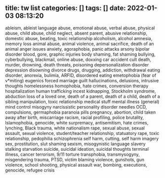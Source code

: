 title: tw list
categories: []
tags: []
date: 2022-01-03 08:13:20
---
ableism, ableist language
abuse, emotional abuse, verbal abuse, physical abuse, child abuse, child neglect, absent parent, abusive relationship, domestic abuse, beating, toxic relationship
alcoholism, alcohol
amnesia, memory loss
animal abuse, animal violence, animal sacrifice, death of an animal
anger issues
anxiety, agoraphobia, panic attacks
arsony
bipolar disorder
blood, gore, graphic injuries
body shaming, fat shaming
bullying, cyberbullying, blackmail, online abuse, doxxing
car accident
cult
death, murder, drowning, death threats, poisoning
depersonalization disorder
depression
disowning
divorce
drugs, drugging, addiction, withdrawal
eating disorder, anorexia, bulimia, ARFID, disordered eating
emetophobia (fear of v*miting)
eugenics
forced marriage
guilt
hallucinations, delusions, intrusive thoughts
homelessness
homophobia, hate crimes, conversion therapy
hospitalization
human trafficking
incest
kidnapping, Stockholm syndrome, abduction
loss of a loved one, death of a parent, death of a child, death of a sibling
manipulation, toxic relationship
medical stuff
mental illness (general)
mind control
misogyny
narcissistic personality disorder
needles
OCD, compulsions, germaphobia
paranoia
pills
pregnancy, abortion, child taken away after birth, miscarriage
racism, racial profiling, police brutality, Islamophobia, genocide, white surpremacy, antisemitism, hate crimes, lynching, Black trauma, white nationalism
rape, sexual abuse, sexual assault, sexual violence, student/teacher relationship, statuatory rape, toxic relationship, pedophilia
schizophrenia
self harm, cutting, self harm imagery
sex, prostitution, slut shaming
sexism, misogynistic language
slavery
stalking
starvation
suicide, suicidal ideation, suicidal thoughts
terminal illness, cancer
terrorism, 9/11
torture
transphobia, transmysogyny, misgendering
trauma, PTSD, victim blaming
violence, gunshots, gun violence, school shooting, physical assault
war, bombing, executions, genocide, refugee crisis
